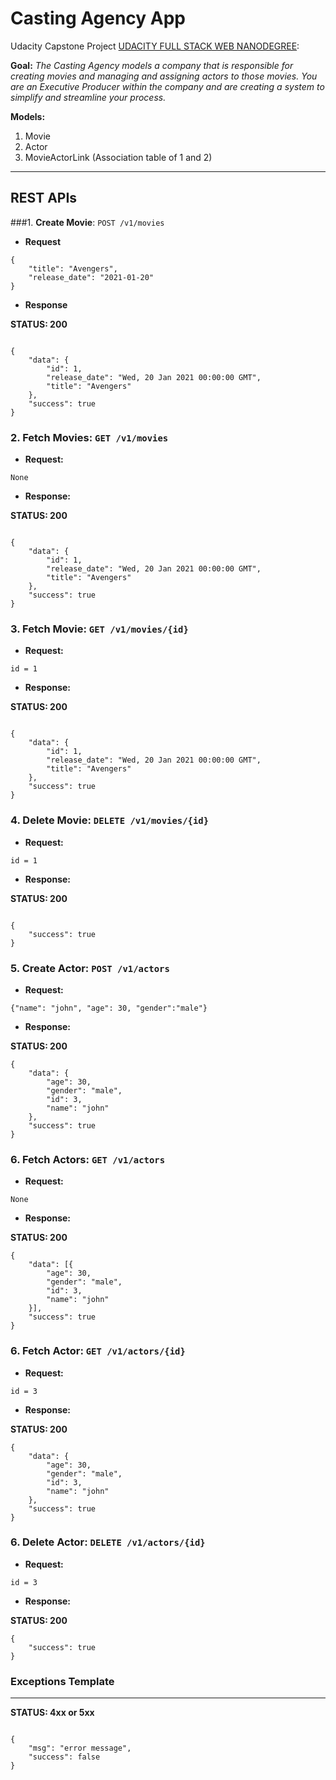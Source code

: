 # Casting Agency App

Udacity Capstone Project [UDACITY FULL STACK WEB NANODEGREE](https://www.udacity.com/course/full-stack-web-developer-nanodegree--nd0044):

**Goal:**
_The Casting Agency models a company that is responsible for creating movies and managing and assigning actors to those movies. You are an Executive Producer within the company and are creating a system to simplify and streamline your process._

**Models:**
1. Movie
2. Actor
3. MovieActorLink (Association table of 1 and 2)
---
## REST APIs
###1. **Create Movie**: `POST /v1/movies`
* **Request**
```
{
    "title": "Avengers",
    "release_date": "2021-01-20"
}
```
* **Response**

**STATUS: 200**
```

{
    "data": {
        "id": 1,
        "release_date": "Wed, 20 Jan 2021 00:00:00 GMT",
        "title": "Avengers"
    },
    "success": true
}
```

### 2. **Fetch Movies**: `GET /v1/movies`
* **Request:**
```
None
```

* **Response:**

 **STATUS: 200**
```

{
    "data": {
        "id": 1,
        "release_date": "Wed, 20 Jan 2021 00:00:00 GMT",
        "title": "Avengers"
    },
    "success": true
}
```

### 3. **Fetch Movie**: `GET /v1/movies/{id}`
* **Request:**
```
id = 1
```

* **Response:**

**STATUS: 200**
```

{
    "data": {
        "id": 1,
        "release_date": "Wed, 20 Jan 2021 00:00:00 GMT",
        "title": "Avengers"
    },
    "success": true
}
```

### 4. **Delete Movie**: `DELETE /v1/movies/{id}`
* **Request:**
```
id = 1
```

* **Response:**

**STATUS: 200**
```

{
    "success": true
}
```


### 5. **Create Actor**: `POST /v1/actors`
* **Request:**
```
{"name": "john", "age": 30, "gender":"male"}
```

* **Response:**

**STATUS: 200**
```
{
    "data": {
        "age": 30,
        "gender": "male",
        "id": 3,
        "name": "john"
    },
    "success": true
}
```

### 6. **Fetch Actors**: `GET /v1/actors`
* **Request:**
```
None
```

* **Response:**

**STATUS: 200**
```
{
    "data": [{
        "age": 30,
        "gender": "male",
        "id": 3,
        "name": "john"
    }],
    "success": true
}
```

### 6. **Fetch Actor**: `GET /v1/actors/{id}`
* **Request:**
```
id = 3
```

* **Response:**

**STATUS: 200**
```
{
    "data": {
        "age": 30,
        "gender": "male",
        "id": 3,
        "name": "john"
    },
    "success": true
}
```

### 6. **Delete Actor**: `DELETE /v1/actors/{id}`
* **Request:**
```
id = 3
```

* **Response:**

**STATUS: 200**
```
{
    "success": true
}
```
### Exceptions Template

---
**STATUS: 4xx or 5xx**
```

{
    "msg": "error message",
    "success": false
}
```
